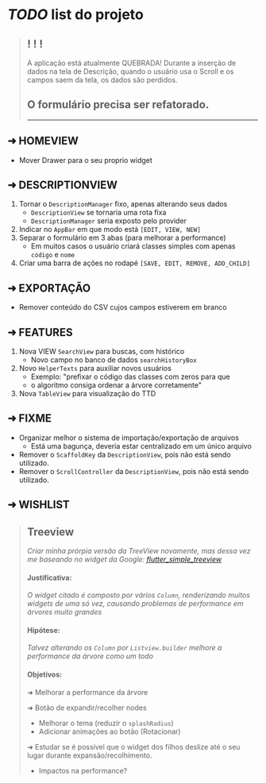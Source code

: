 # ***TODO* list do projeto**

> ## **! ! !**
> 
> A aplicação está atualmente QUEBRADA!
> Durante a inserção de dados na tela de Descrição,
> quando o usuário usa o Scroll e os campos saem da tela,
> os dados são perdidos.
>
> ## **O formulário precisa ser refatorado.**
> ---

## ➜ **HOMEVIEW**

- Mover Drawer para o seu proprio widget

## ➜ **DESCRIPTIONVIEW**

1) Tornar o `DescriptionManager` fixo, apenas alterando seus dados
    - `DescriptionView` se tornaria uma rota fixa
    - `DescriptionManager` seria exposto pelo provider
2) Indicar no `AppBar` em que modo está `[EDIT, VIEW, NEW]`
3) Separar o formulário em 3 abas (para melhorar a performance)
    - Em muitos casos o usuário criará classes simples com apenas `código` e `nome`
4) Criar uma barra de ações no rodapé `[SAVE, EDIT, REMOVE, ADD_CHILD]`


## ➜ **EXPORTAÇÃO**

- Remover conteúdo do CSV cujos campos estiverem em branco

## ➜ **FEATURES**

1) Nova VIEW `SearchView` para buscas, com histórico
    - Novo campo no banco de dados `searchHistoryBox`
2) Novo `HelperTexts` para auxiliar novos usuários
    - Exemplo: "prefixar o código das classes com zeros para que
    - o algoritmo consiga ordenar a árvore corretamente"
3) Nova `TableView` para visualização do TTD

## ➜ **FIXME**

- Organizar melhor o sistema de importação/exportação de arquivos
    - Está uma bagunça, deveria estar centralizado em um único arquivo
- Remover o `ScaffoldKey` da `DescriptionView`, pois não está sendo utilizado.
- Remover o `ScrollController` da `DescriptionView`, pois não está sendo utilizado.

## ➜ **WISHLIST**

> ## Treeview
> *Criar minha prórpia versão da TreeView novamente,
> mas dessa vez me baseando no widget da Google: [flutter_simple_treeview]*
> #### **Justificativa**:
> *O widget citado é composto por vários `Column`, renderizando muitos widgets de uma só vez,
> causando problemas de performance em árvores muito grandes*
> #### **Hipótese**:
> *Talvez alterando os `Column` por `Listview.builder` melhore a performance da árvore como um todo*
> #### **Objetivos**:
> ➜ Melhorar a performance da árvore
> 
> ➜ Botão de expandir/recolher nodes
>   - Melhorar o tema (reduzir o `splashRadius`)
>   - Adicionar animações ao botão (Rotacionar)
> 
> ➜ Estudar se é possível que o widget dos filhos deslize até o seu lugar durante expansão/recolhimento.
>   - Impactos na performance?

[flutter_simple_treeview]: https://github.com/google/flutter.widgets/tree/master/packages/flutter_simple_treeview
